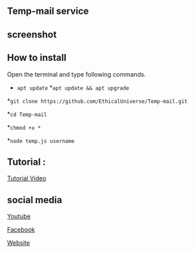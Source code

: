 ## Temp-mail service
## screenshot
## How to install
Open the terminal and type following commands.
* `apt update`
*`apt update && apt upgrade`


*`git clone https://github.com/EthicalUniverse/Temp-mail.git`

*`cd Temp-mail`

*`chmod +x *`

*`node temp.js username`

## Tutorial :
<p>
  <a href="https://youtube.com/@Ethical_Universe">Tutorial Video</a>
  </p>


## social media
<p>
  <a href="https://youtube.com/@Ethical_Universe">Youtube</a>
  </p>

  <p>
  <a href="https://www.facebook.com/EthicalUniversebd">Facebook</a>
  </p>

<p>
  <a href="https://ethacaluniverse.blogspot.com">Website</a>
  </p>
